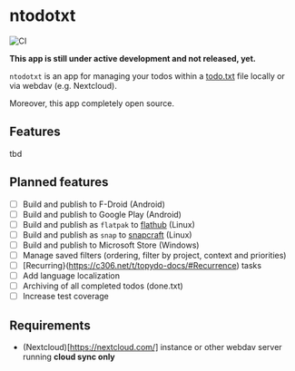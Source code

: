 # ntodotxt

![CI](https://github.com/tmaegel/ntodotxt/actions/workflows/ci.yaml/badge.svg)

**This app is still under active development and not released, yet.**

`ntodotxt` is an app for managing your todos within a [todo.txt](https://github.com/todotxt/todo.txt) file locally or via webdav (e.g. Nextcloud).

Moreover, this app completely open source.

## Features

tbd

## Planned features

- [ ] Build and publish to F-Droid (Android)
- [ ] Build and publish to Google Play (Android)
- [ ] Build and publish as `flatpak` to [flathub](https://flathub.org/) (Linux)
- [ ] Build and publish as `snap` to [snapcraft](https://snapcraft.io/) (Linux)
- [ ] Build and publish to Microsoft Store (Windows)
- [ ] Manage saved filters (ordering, filter by project, context and priorities)
- [ ] [Recurring}(https://c306.net/t/topydo-docs/#Recurrence) tasks
- [ ] Add language localization
- [ ] Archiving of all completed todos (done.txt)
- [ ] Increase test coverage

## Requirements

- (Nextcloud)[https://nextcloud.com/] instance or other webdav server running **cloud sync only**
